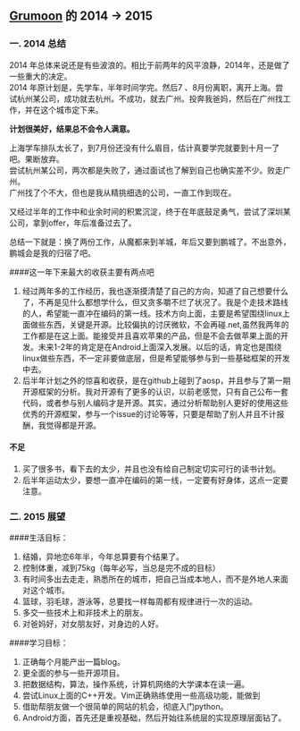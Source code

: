 [Grumoon](https://github.com/grumoon) 的 2014 -> 2015
-------------
### 一. 2014 总结
2014 年总体来说还是有些波浪的。相比于前两年的风平浪静，2014年，还是做了一些重大的决定。  
2014 年原计划是，先学车，半年时间学完。然后7 、8月份离职，离开上海。尝试杭州某公司，成功就去杭州。不成功，就去广州。投奔我爸妈，然后在广州找工作，并在这个城市定下来。  
  
**计划很美好，结果总不会令人满意。**   

上海学车排队太长了，到7月份还没有什么眉目，估计真要学完就要到十月一了吧。果断放弃。  
尝试杭州某公司，两次都是失败了，通过面试也了解到自己也确实差不少。败走广州。  
广州找了个不大，但也是我从精挑细选的公司，一直工作到现在。
  
又经过半年的工作中和业余时间的积累沉淀，终于在年底鼓足勇气，尝试了深圳某公司，拿到offer，年后准备过去了。 

总结一下就是：换了两份工作，从魔都来到羊城，年后又要到鹏城了。不出意外，鹏城会是我的归宿了吧。
  
####这一年下来最大的收获主要有两点吧
1. 经过两年多的工作经历，我也逐渐摸清楚了自己的方向，知道了自己想要什么了，不再是见什么都想学什么，但又贪多嚼不烂了状况了。我是个走技术路线的人，希望能一直冲在编码的第一线。技术方向上面，主要是希望围绕linux上面做些东西，关键是开源。比较偏执的讨厌微软，不会再碰.net,虽然我两年的工作都是在这上面。能接受并且喜欢苹果的产品，但是不会去做苹果上面的开发。未来1-2年的肯定是在Android上面深入发展。以后的话，肯定也是围绕linux做些东西，不一定非要做底层，但是希望能够参与到一些基础框架的开发中去。
2. 后半年计划之外的惊喜和收获，是在github上碰到了aosp，并且参与了第一期开源框架的分析。我对开源有了更多的认识，以前老感觉，只有自己公布一套代码，或者参与别人编码才是开源。其实，通过分析帮助别人更好的使用这些优秀的开源框架，参与一个issue的讨论等等，只要是帮助了别人并且不计报酬，我觉得都是开源。



#### 不足
1. 买了很多书，看下去的太少，并且也没有给自己制定切实可行的读书计划。
2. 后半年运动太少，要想一直冲在编码的第一线，一定要有好身体，这点一定要注意。

### 二. 2015 展望

####生活目标：
1. 结婚，异地恋6年半，今年总算要有个结果了。  
2. 控制体重，减到75kg（每年必写，当总是完不成的目标）
3. 有时间多出去走走，熟悉所在的城市，把自己当成本地人，而不是外地人来面对这个城市。
4. 篮球，羽毛球，游泳等，总要找一样每周都有规律进行一次的运动。
5. 多交一些技术上和非技术上的朋友。
6. 对爸妈好，对女朋友好，对身边的人好。  


####学习目标：
1. 正确每个月能产出一篇blog。
2. 更全面的参与一些开源项目。
3. 把数据结构，算法，操作系统，计算机网络的大学课本在读一遍。
4. 尝试Linux上面的C++开发。Vim正确熟练使用一些高级功能，能做到
5. 借助帮朋友做一个很简单的网站的机会，彻底入门python。
6. Android方面，首先还是重视基础，然后开始往系统层的实现原理层面钻了。

